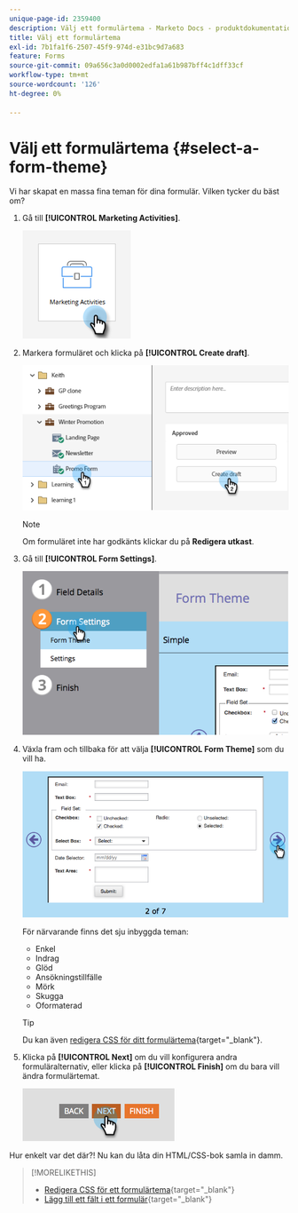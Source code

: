 ```yaml
---
unique-page-id: 2359400
description: Välj ett formulärtema - Marketo Docs - produktdokumentation
title: Välj ett formulärtema
exl-id: 7b1fa1f6-2507-45f9-974d-e31bc9d7a683
feature: Forms
source-git-commit: 09a656c3a0d0002edfa1a61b987bff4c1dff33cf
workflow-type: tm+mt
source-wordcount: '126'
ht-degree: 0%

---
```


# Välj ett formulärtema {#select-a-form-theme}

Vi har skapat en massa fina teman för dina formulär. Vilken tycker du bäst om?

1. Gå till **[!UICONTROL Marketing Activities]**.

   ![](assets/select-a-form-theme-1.png)


1. Markera formuläret och klicka på **[!UICONTROL Create draft]**.

   ![](assets/select-a-form-theme-2.png)

   >[!NOTE]
   >
   >Om formuläret inte har godkänts klickar du på **Redigera utkast**.

1. Gå till **[!UICONTROL Form Settings]**.

   ![](assets/select-a-form-theme-3.png)

1. Växla fram och tillbaka för att välja **[!UICONTROL Form Theme]** som du vill ha.

   ![](assets/select-a-form-theme-4.png)

   För närvarande finns det sju inbyggda teman:

   * Enkel
   * Indrag
   * Glöd
   * Ansökningstillfälle
   * Mörk
   * Skugga
   * Oformaterad

   >[!TIP]
   >
   >Du kan även [redigera CSS för ditt formulärtema](/help/marketo/product-docs/demand-generation/forms/form-design/edit-the-css-of-a-form-theme.md){target="_blank"}.

1. Klicka på **[!UICONTROL Next]** om du vill konfigurera andra formuläralternativ, eller klicka på **[!UICONTROL Finish]** om du bara vill ändra formulärtemat.

   ![](assets/select-a-form-theme-5.png)

Hur enkelt var det där?! Nu kan du låta din HTML/CSS-bok samla in damm.

>[!MORELIKETHIS]
>
>* [Redigera CSS för ett formulärtema](/help/marketo/product-docs/demand-generation/forms/form-design/edit-the-css-of-a-form-theme.md){target="_blank"}
>* [Lägg till ett fält i ett formulär](/help/marketo/product-docs/demand-generation/forms/creating-a-form/add-a-field-to-a-form.md){target="_blank"}
